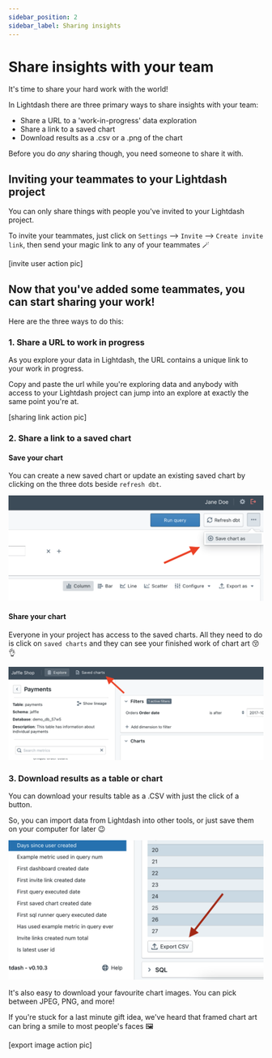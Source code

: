 ```yaml
---
sidebar_position: 2
sidebar_label: Sharing insights
---
```


# Share insights with your team

It's time to share your hard work with the world!

In Lightdash there are three primary ways to share insights with your team:

* Share a URL to a 'work-in-progress' data exploration
* Share a link to a saved chart
* Download results as a .csv or a .png of the chart

Before you do *any* sharing though, you need someone to share it with.

## Inviting your teammates to your Lightdash project

You can only share things with people you've invited to your Lightdash project.

To invite your teammates, just click on `Settings` --> `Invite` --> `Create invite link`, then send your magic link to any of your teammates 🪄

[invite user action pic]

## Now that you've added some teammates, you can start sharing your work!

Here are the three ways to do this:

### 1. Share a URL to work in progress

As you explore your data in Lightdash, the URL contains a unique link to your work in progress.

Copy and paste the url while you're exploring data and anybody with access to your Lightdash project can jump into an explore at exactly the same point you're at.

[sharing link action pic]

### 2. Share a link to a saved chart

#### Save your chart

You can create a new saved chart or update an existing saved chart by clicking on the three dots beside `refresh dbt`.

![save chart action](./assets/save_chart_action.png)

#### Share your chart

Everyone in your project has access to the saved charts. All they need to do is click on `saved charts` and they can see your finished work of chart art 😚👌

![view charts action](./assets/view_charts_action.png)

### 3. Download results as a table or chart

You can download your results table as a .CSV with just the click of a button.

So, you can import data from Lightdash into other tools, or just save them on your computer for later 😉

![export csv action](./assets/export_csv_action.png)

It's also easy to download your favourite chart images. You can pick between JPEG, PNG, and more!

If you're stuck for a last minute gift idea, we've heard that framed chart art can bring a smile to most people's faces 🖼

[export image action pic]
